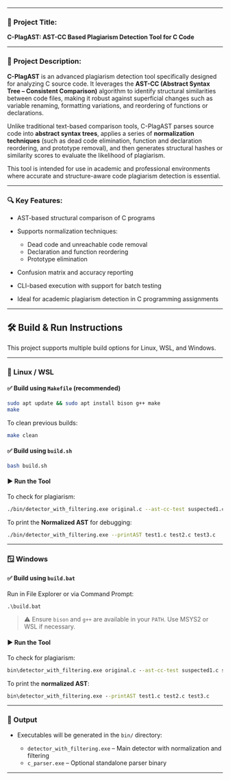 
---

### 📄 **Project Title:**

**C-PlagAST: AST-CC Based Plagiarism Detection Tool for C Code**

---

### 📝 **Project Description:**

**C-PlagAST** is an advanced plagiarism detection tool specifically designed for analyzing C source code. It leverages the **AST-CC (Abstract Syntax Tree – Consistent Comparison)** algorithm to identify structural similarities between code files, making it robust against superficial changes such as variable renaming, formatting variations, and reordering of functions or declarations.

Unlike traditional text-based comparison tools, C-PlagAST parses source code into **abstract syntax trees**, applies a series of **normalization techniques** (such as dead code elimination, function and declaration reordering, and prototype removal), and then generates structural hashes or similarity scores to evaluate the likelihood of plagiarism.

This tool is intended for use in academic and professional environments where accurate and structure-aware code plagiarism detection is essential.

---

### 🔍 **Key Features:**

* AST-based structural comparison of C programs
* Supports normalization techniques:

  * Dead code and unreachable code removal
  * Declaration and function reordering
  * Prototype elimination
* Confusion matrix and accuracy reporting
* CLI-based execution with support for batch testing
* Ideal for academic plagiarism detection in C programming assignments

---

## 🛠️ Build & Run Instructions

This project supports multiple build options for Linux, WSL, and Windows.

---

### 🐧 Linux / WSL

#### ✅ Build using `Makefile` (recommended)

```bash
sudo apt update && sudo apt install bison g++ make
make
```

To clean previous builds:

```bash
make clean
```

#### ✅ Build using `build.sh`

```bash
bash build.sh
```

#### ▶️ Run the Tool

To check for plagiarism:

```bash
./bin/detector_with_filtering.exe original.c --ast-cc-test suspected1.c suspected2.c suspected3.c
```

To print the **Normalized AST** for debugging:

```bash
./bin/detector_with_filtering.exe --printAST test1.c test2.c test3.c
```

---

### 🪟 Windows

#### ✅ Build using `build.bat`

Run in File Explorer or via Command Prompt:

```cmd
.\build.bat
```

> ⚠️ Ensure `bison` and `g++` are available in your `PATH`. Use MSYS2 or WSL if necessary.

#### ▶️ Run the Tool

To check for plagiarism:

```cmd
bin\detector_with_filtering.exe original.c --ast-cc-test suspected1.c suspected2.c suspected3.c
```

To print the **normalized AST**:

```cmd
bin\detector_with_filtering.exe --printAST test1.c test2.c test3.c
```

---

### 📂 Output

* Executables will be generated in the `bin/` directory:

  * `detector_with_filtering.exe` – Main detector with normalization and filtering
  * `c_parser.exe` – Optional standalone parser binary

---
